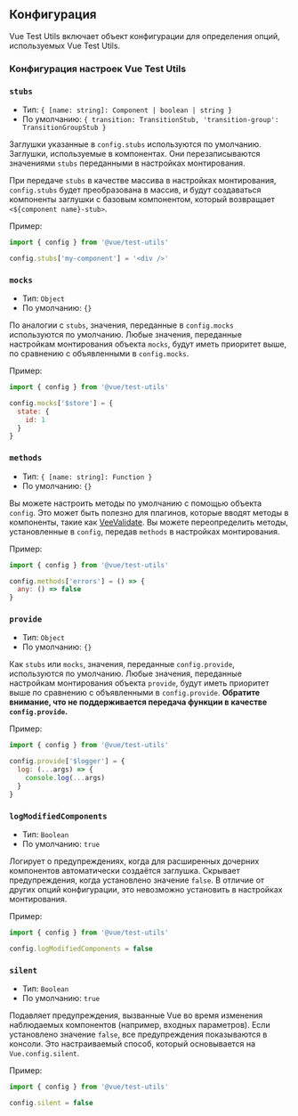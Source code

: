 ## Конфигурация

Vue Test Utils включает объект конфигурации для определения опций, используемых Vue Test Utils.

### Конфигурация настроек Vue Test Utils

### `stubs`

- Тип: `{ [name: string]: Component | boolean | string }`
- По умолчанию: `{
  transition: TransitionStub,
  'transition-group': TransitionGroupStub
}`

Заглушки указанные в `config.stubs` используются по умолчанию.
Заглушки, используемые в компонентах. Они перезаписываются значениями `stubs` переданными в настройках монтирования.

При передаче `stubs` в качестве массива в настройках монтирования, `config.stubs` будет преобразована в массив, и будут создаваться компоненты заглушки с базовым компонентом, который возвращает `<${component name}-stub>`.

Пример:

```js
import { config } from '@vue/test-utils'

config.stubs['my-component'] = '<div />'
```

### `mocks`

- Тип: `Object`
- По умолчанию: `{}`

По аналогии с `stubs`, значения, переданные в `config.mocks` используются по умолчанию. Любые значения, переданные настройкам монтирования объекта `mocks`, будут иметь приоритет выше, по сравнению с объявленными в `config.mocks`.

Пример:

```js
import { config } from '@vue/test-utils'

config.mocks['$store'] = {
  state: {
    id: 1
  }
}
```

### `methods`

- Тип: `{ [name: string]: Function }`
- По умолчанию: `{}`

Вы можете настроить методы по умолчанию с помощью объекта `config`. Это может быть полезно для плагинов, которые вводят методы в компоненты, такие как [VeeValidate](https://baianat.github.io/vee-validate/). Вы можете переопределить методы, установленные в `config`, передав `methods` в настройках монтирования.

Пример:

```js
import { config } from '@vue/test-utils'

config.methods['errors'] = () => {
  any: () => false
}
```

### `provide`

- Тип: `Object`
- По умолчанию: `{}`

Как `stubs` или `mocks`, значения, переданные `config.provide`, используются по умолчанию. Любые значения, переданные настройкам монтирования объекта `provide`, будут иметь приоритет выше по сравнению с объявленными в `config.provide`. **Обратите внимание, что не поддерживается передача функции в качестве `config.provide`.**

Пример:

```js
import { config } from '@vue/test-utils'

config.provide['$logger'] = {
  log: (...args) => {
    console.log(...args)
  }
}
```

### `logModifiedComponents`

- Тип: `Boolean`
- По умолчанию: `true`

Логирует о предупреждениях, когда для расширенных дочерних компонентов автоматически создаётся заглушка. Скрывает предупреждения, когда установлено значение `false`. В отличие от других опций конфигурации, это невозможно установить в настройках монтирования.

Пример:

```js
import { config } from '@vue/test-utils'

config.logModifiedComponents = false
```

### `silent`

- Тип: `Boolean`
- По умолчанию: `true`

Подавляет предупреждения, вызванные Vue во время изменения наблюдаемых компонентов (например, входных параметров). Если установлено значение `false`, все предупреждения показываются в консоли. Это настраиваемый способ, который основывается на `Vue.config.silent`.

Пример:

```js
import { config } from '@vue/test-utils'

config.silent = false
```
